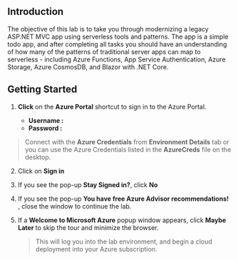## Introduction

The objective of this lab is to take you through modernizing a legacy ASP.NET MVC app using serverless tools and patterns. The app is a simple todo app, and after completing all tasks you should have an understanding of how many of the patterns of traditional server apps can map to serverless - including Azure Functions, App Service Authentication, Azure Storage, Azure CosmosDB, and Blazor with .NET Core.

## Getting Started

1. **Click** on the **Azure Portal** shortcut to sign in to the Azure Portal.

      
      - **Username : <inject key="AzureAdUserEmail" />**
      - **Password : <inject key="AzureAdUserPassword" />**

> Connect with the **Azure Credentials** from **Environment Details** tab or you can use the Azure Credentials listed in the **AzureCreds**
file on the desktop.

2. Click on **Sign in**
3. If you see the pop-up  **Stay Signed in?**, click **No**  
4. If you see the pop-up **You have free Azure Advisor recommendations!** , close the window to continue the lab.   
5. If a **Welcome to Microsoft Azure** popup window appears, click **Maybe Later** to skip the tour and minimize the browser.  

    >This will log you into the lab environment, and begin a cloud deployment into your Azure subscription.
